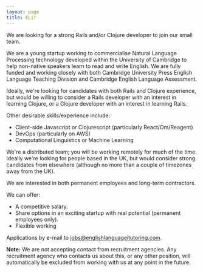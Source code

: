 ```yaml
---
layout: page
title: ELiT
---
```

We are looking for a strong Rails and/or Clojure developer to join our small team.

We are a young startup working to commercialise Natural Language Processing technology developed within the University of Cambridge to help non-native speakers learn to read and write English. We are fully funded and working closely with both Cambridge University Press English Language Teaching Division and Cambridge English Language Assessment.

Ideally, we're looking for candidates with both Rails and Clojure experience, but would be willing to consider a Rails developer with an interest in learning Clojure, or a Clojure developer with an interest in learning Rails.

Other desirable skills/experience include:

* Client-side Javascript or Clojurescript (particularly React/Om/Reagent)
* DevOps (particularly on AWS)
* Computational Linguistics or Machine Learning

We're a distributed team; you will be working remotely for much of the time. Ideally we're looking for people based in the UK, but would consider strong candidates from elsewhere (although no more than a couple of timezones away from the UK).

We are interested in both permanent employees and long-term contractors.

We can offer:

* A competitive salary.
* Share options in an exciting startup with real potential (permanent employees only).
* Flexible working

Applications by e-mail to [jobs@englishlanguageitutoring.com](mailto:jobs@englishlanguageitutoring.com).

<p class="bg-warning">
  <b>Note:</b> We are not accepting contact from recruitment agencies. Any recruitment agency who contacts us about this, or any other position, will automatically be excluded from working with us at any point in the future.
</p>
